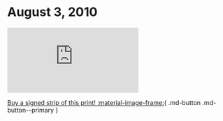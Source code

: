 # August 3, 2010

![](https://www.achewood.com/comic.php?date=08032010)

[Buy a signed strip of this print! :material-image-frame:](https://achewood-holiday-pop-up.myshopify.com/products/strip#08032010){ .md-button .md-button--primary }
